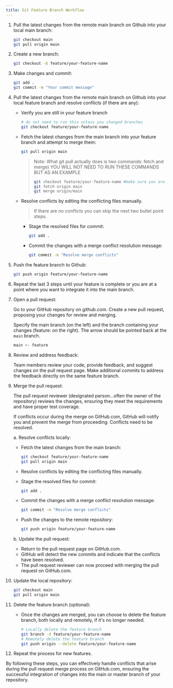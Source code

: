 ```yaml
---
title: Git Feature Branch Workflow
---
```


1.  Pull the latest changes from the remote main branch on Github into your local main branch:

    ```bash
    git checkout main
    git pull origin main
    ```

1.  Create a new branch:

    ```bash
    git checkout -b feature/your-feature-name
    ```

1.  Make changes and commit:

    ```bash
    git add .
    git commit -m "Your commit message"
    ```

1.  Pull the latest changes from the remote main branch on Github into your local feature branch and resolve conflicts (if there are any):

    - Verify you are still in your feature branch

      ```bash
      # do not need to run this unless you changed branches
      git checkout feature/your-feature-name
      ```

    - Fetch the latest changes from the main branch into your feature branch and attempt to merge them:

      ```bash
      git pull origin main
      ```


      > Note: What git pull actually does is two commands: fetch and merge)
      > YOU WILL NOT NEED TO RUN THESE COMMANDS BUT AS AN EXAMPLE
      > ```bash
      > git checkout feature/your-feature-name #make sure you are in your feature branch
      > git fetch origin main 
      > git merge origin/main
      > ```

    - Resolve conflicts by editing the conflicting files manually.
      >If there are no conflicts you can skip the next two bullet point steps.
      - Stage the resolved files for commit:
        ```bash
        git add .
        ```
      - Commit the changes with a merge conflict resolution message:

        ```bash
        git commit -m "Resolve merge conflicts"
        ```

1.  Push the feature branch to Github:

    ```bash
    git push origin feature/your-feature-name
    ```

1.  Repeat the last 3 steps until your feature is complete or you are at a point where you want to integrate it into the main branch.

1.  Open a pull request:

    Go to your GitHub repository on github.com.
    Create a new pull request, proposing your changes for review and merging.

    Specify the main branch (on the left) and the branch containing your changes (feature: on the right).
    The arrow should be pointed back at the `main` branch.
    ```sh
    main <- feature
    ```

1.  Review and address feedback:

    Team members review your code, provide feedback, and suggest changes on the pull request page.
    Make additional commits to address the feedback directly on the same feature branch.

1.  Merge the pull request:

    The pull request reviewer (designated person...often the owner of the repository) reviews the changes, ensuring they meet the requirements and have proper test coverage.

    If conflicts occur during the merge on GitHub.com, GitHub will notify you and prevent the merge from proceeding. Conflicts need to be resolved.

    a. Resolve conflicts locally:

    - Fetch the latest changes from the main branch:

      ```bash
      git checkout feature/your-feature-name
      git pull origin main
      ```

    - Resolve conflicts by editing the conflicting files manually.
    - Stage the resolved files for commit:
      ```bash
      git add .
      ```
    - Commit the changes with a merge conflict resolution message:

      ```bash
      git commit -m "Resolve merge conflicts"
      ```

    - Push the changes to the remote repository:

      ```bash
      git push origin feature/your-feature-name
      ```

    b. Update the pull request:

    - Return to the pull request page on GitHub.com.
    - GitHub will detect the new commits and indicate that the conflicts have been resolved.
    - The pull request reviewer can now proceed with merging the pull request on GitHub.com.

1.  Update the local repository:

    ```bash
    git checkout main
    git pull origin main
    ```

1.  Delete the feature branch (optional):

    - Once the changes are merged, you can choose to delete the feature branch, both locally and remotely, if it's no longer needed.

      ```bash
      # Locally delete the feature branch
      git branch -d feature/your-feature-name
      # Remotely delete the feature branch
      git push origin --delete feature/your-feature-name
      ```

1.  Repeat the process for new features.

By following these steps, you can effectively handle conflicts that arise during the pull request merge process on GitHub.com, ensuring the successful integration of changes into the main or master branch of your repository.